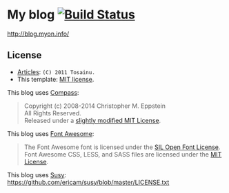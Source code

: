 # My blog [![Build Status](https://travis-ci.org/Tosainu/blog.svg)](https://travis-ci.org/Tosainu/blog)

<http://blog.myon.info/>

## License

* [Articles](source/blog/articles): `(C) 2011 Tosainu.`
* This template: [MIT license](LICENSE).

This blog uses [Compass](https://github.com/Compass/compass):

> Copyright (c) 2008-2014 Christopher M. Eppstein  
> All Rights Reserved.  
> Released under a [slightly modified MIT License](https://github.com/Compass/compass/blob/stable/LICENSE.markdown).

This blog uses [Font Awesome](https://github.com/FortAwesome/Font-Awesome):

> The Font Awesome font is licensed under the [SIL Open Font License](http://scripts.sil.org/OFL).  
> Font Awesome CSS, LESS, and SASS files are licensed under the [MIT License](http://opensource.org/licenses/mit-license.html).

This blog uses [Susy](https://github.com/ericam/susy): <https://github.com/ericam/susy/blob/master/LICENSE.txt>
